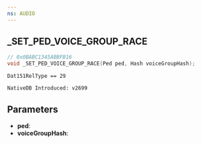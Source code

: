 ```yaml
---
ns: AUDIO 
---
```


## _SET_PED_VOICE_GROUP_RACE

```c
// 0x0BABC1345ABBFB16 
void _SET_PED_VOICE_GROUP_RACE(Ped ped, Hash voiceGroupHash);
```

```
Dat151RelType == 29
```

```
NativeDB Introduced: v2699
```

## Parameters
* **ped**:
* **voiceGroupHash**:
